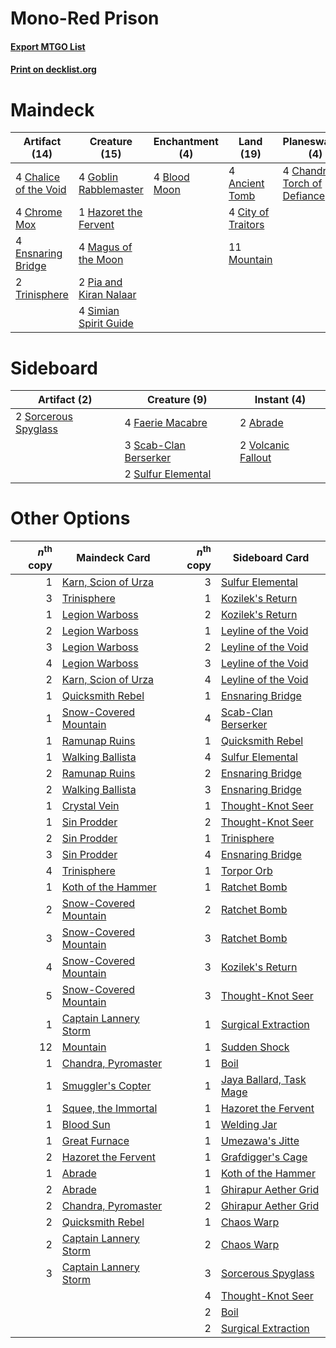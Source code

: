 # Mono-Red Prison

#### [Export MTGO List](../collection/Mono-Red%20Prison/Mono-Red%20Prison.txt)
#### [Print on decklist.org](http://decklist.org/?deckmain=4%09Ancient%20Tomb%0A4%09Blood%20Moon%0A4%09Chalice%20of%20the%20Void%0A4%09Chandra,%20Torch%20of%20Defiance%0A4%09Chrome%20Mox%0A4%09City%20of%20Traitors%0A4%09Ensnaring%20Bridge%0A4%09Fiery%20Confluence%0A4%09Goblin%20Rabblemaster%0A1%09Hazoret%20the%20Fervent%0A4%09Magus%20of%20the%20Moon%0A11%09Mountain%0A2%09Pia%20and%20Kiran%20Nalaar%0A4%09Simian%20Spirit%20Guide%0A2%09Trinisphere&deckside=2%09Abrade%0A4%09Faerie%20Macabre%0A3%09Scab-Clan%20Berserker%0A2%09Sorcerous%20Spyglass%0A2%09Sulfur%20Elemental%0A2%09Volcanic%20Fallout)
# Maindeck

|                                         Artifact (14)                                          |                                          Creature (15)                                          |                                    Enchantment (4)                                    |                                          Land (19)                                          |                                           Planeswalker (4)                                            |                                         Sorcery (4)                                         |
|------------------------------------------------------------------------------------------------|-------------------------------------------------------------------------------------------------|---------------------------------------------------------------------------------------|---------------------------------------------------------------------------------------------|-------------------------------------------------------------------------------------------------------|---------------------------------------------------------------------------------------------|
|4 [Chalice of the Void](http://gatherer.wizards.com/Pages/Card/Details.aspx?multiverseid=370411)|4 [Goblin Rabblemaster](http://gatherer.wizards.com/Pages/Card/Details.aspx?multiverseid=438486) |4 [Blood Moon](http://gatherer.wizards.com/Pages/Card/Details.aspx?multiverseid=370419)|4 [Ancient Tomb](http://gatherer.wizards.com/Pages/Card/Details.aspx?multiverseid=382842)    |4 [Chandra, Torch of Defiance](http://gatherer.wizards.com/Pages/Card/Details.aspx?multiverseid=417683)|4 [Fiery Confluence](http://gatherer.wizards.com/Pages/Card/Details.aspx?multiverseid=446834)|
|4 [Chrome Mox](http://gatherer.wizards.com/Pages/Card/Details.aspx?multiverseid=413761)         |1 [Hazoret the Fervent](http://gatherer.wizards.com/Pages/Card/Details.aspx?multiverseid=429886) |                                                                                       |4 [City of Traitors](http://gatherer.wizards.com/Pages/Card/Details.aspx?multiverseid=397543)|                                                                                                       |                                                                                             |
|4 [Ensnaring Bridge](http://gatherer.wizards.com/Pages/Card/Details.aspx?multiverseid=442213)   |4 [Magus of the Moon](http://gatherer.wizards.com/Pages/Card/Details.aspx?multiverseid=438704)   |                                                                                       |11 [Mountain](http://gatherer.wizards.com/Pages/Card/Details.aspx?multiverseid=439604)       |                                                                                                       |                                                                                             |
|2 [Trinisphere](http://gatherer.wizards.com/Pages/Card/Details.aspx?multiverseid=425823)        |2 [Pia and Kiran Nalaar](http://gatherer.wizards.com/Pages/Card/Details.aspx?multiverseid=442783)|                                                                                       |                                                                                             |                                                                                                       |                                                                                             |
|                                                                                                |4 [Simian Spirit Guide](http://gatherer.wizards.com/Pages/Card/Details.aspx?multiverseid=442137) |                                                                                       |                                                                                             |                                                                                                       |                                                                                             |


# Sideboard

|                                         Artifact (2)                                          |                                          Creature (9)                                          |                                         Instant (4)                                         |
|-----------------------------------------------------------------------------------------------|------------------------------------------------------------------------------------------------|---------------------------------------------------------------------------------------------|
|2 [Sorcerous Spyglass](http://gatherer.wizards.com/Pages/Card/Details.aspx?multiverseid=435407)|4 [Faerie Macabre](http://gatherer.wizards.com/Pages/Card/Details.aspx?multiverseid=370410)     |2 [Abrade](http://gatherer.wizards.com/Pages/Card/Details.aspx?multiverseid=430772)          |
|                                                                                               |3 [Scab-Clan Berserker](http://gatherer.wizards.com/Pages/Card/Details.aspx?multiverseid=398461)|2 [Volcanic Fallout](http://gatherer.wizards.com/Pages/Card/Details.aspx?multiverseid=382401)|
|                                                                                               |2 [Sulfur Elemental](http://gatherer.wizards.com/Pages/Card/Details.aspx?multiverseid=122416)   |                                                                                             |


# Other Options

|*n*<sup>th</sup> copy|                                         Maindeck Card                                          |*n*<sup>th</sup> copy|                                          Sideboard Card                                          |
|--------------------:|------------------------------------------------------------------------------------------------|--------------------:|--------------------------------------------------------------------------------------------------|
|                    1|[Karn, Scion of Urza](http://gatherer.wizards.com/Pages/Card/Details.aspx?multiverseid=442889)  |                    3|[Sulfur Elemental](http://gatherer.wizards.com/Pages/Card/Details.aspx?multiverseid=122416)       |
|                    3|[Trinisphere](http://gatherer.wizards.com/Pages/Card/Details.aspx?multiverseid=425823)          |                    1|[Kozilek's Return](http://gatherer.wizards.com/Pages/Card/Details.aspx?multiverseid=407608)       |
|                    1|[Legion Warboss](http://gatherer.wizards.com/Pages/Card/Details.aspx?multiverseid=452859)       |                    2|[Kozilek's Return](http://gatherer.wizards.com/Pages/Card/Details.aspx?multiverseid=407608)       |
|                    2|[Legion Warboss](http://gatherer.wizards.com/Pages/Card/Details.aspx?multiverseid=452859)       |                    1|[Leyline of the Void](http://gatherer.wizards.com/Pages/Card/Details.aspx?multiverseid=205013)    |
|                    3|[Legion Warboss](http://gatherer.wizards.com/Pages/Card/Details.aspx?multiverseid=452859)       |                    2|[Leyline of the Void](http://gatherer.wizards.com/Pages/Card/Details.aspx?multiverseid=205013)    |
|                    4|[Legion Warboss](http://gatherer.wizards.com/Pages/Card/Details.aspx?multiverseid=452859)       |                    3|[Leyline of the Void](http://gatherer.wizards.com/Pages/Card/Details.aspx?multiverseid=205013)    |
|                    2|[Karn, Scion of Urza](http://gatherer.wizards.com/Pages/Card/Details.aspx?multiverseid=442889)  |                    4|[Leyline of the Void](http://gatherer.wizards.com/Pages/Card/Details.aspx?multiverseid=205013)    |
|                    1|[Quicksmith Rebel](http://gatherer.wizards.com/Pages/Card/Details.aspx?multiverseid=423760)     |                    1|[Ensnaring Bridge](http://gatherer.wizards.com/Pages/Card/Details.aspx?multiverseid=442213)       |
|                    1|[Snow-Covered Mountain](http://gatherer.wizards.com/Pages/Card/Details.aspx?multiverseid=184814)|                    4|[Scab-Clan Berserker](http://gatherer.wizards.com/Pages/Card/Details.aspx?multiverseid=398461)    |
|                    1|[Ramunap Ruins](http://gatherer.wizards.com/Pages/Card/Details.aspx?multiverseid=430870)        |                    1|[Quicksmith Rebel](http://gatherer.wizards.com/Pages/Card/Details.aspx?multiverseid=423760)       |
|                    1|[Walking Ballista](http://gatherer.wizards.com/Pages/Card/Details.aspx?multiverseid=423848)     |                    4|[Sulfur Elemental](http://gatherer.wizards.com/Pages/Card/Details.aspx?multiverseid=122416)       |
|                    2|[Ramunap Ruins](http://gatherer.wizards.com/Pages/Card/Details.aspx?multiverseid=430870)        |                    2|[Ensnaring Bridge](http://gatherer.wizards.com/Pages/Card/Details.aspx?multiverseid=442213)       |
|                    2|[Walking Ballista](http://gatherer.wizards.com/Pages/Card/Details.aspx?multiverseid=423848)     |                    3|[Ensnaring Bridge](http://gatherer.wizards.com/Pages/Card/Details.aspx?multiverseid=442213)       |
|                    1|[Crystal Vein](http://gatherer.wizards.com/Pages/Card/Details.aspx?multiverseid=270466)         |                    1|[Thought-Knot Seer](http://gatherer.wizards.com/Pages/Card/Details.aspx?multiverseid=407519)      |
|                    1|[Sin Prodder](http://gatherer.wizards.com/Pages/Card/Details.aspx?multiverseid=409936)          |                    2|[Thought-Knot Seer](http://gatherer.wizards.com/Pages/Card/Details.aspx?multiverseid=407519)      |
|                    2|[Sin Prodder](http://gatherer.wizards.com/Pages/Card/Details.aspx?multiverseid=409936)          |                    1|[Trinisphere](http://gatherer.wizards.com/Pages/Card/Details.aspx?multiverseid=425823)            |
|                    3|[Sin Prodder](http://gatherer.wizards.com/Pages/Card/Details.aspx?multiverseid=409936)          |                    4|[Ensnaring Bridge](http://gatherer.wizards.com/Pages/Card/Details.aspx?multiverseid=442213)       |
|                    4|[Trinisphere](http://gatherer.wizards.com/Pages/Card/Details.aspx?multiverseid=425823)          |                    1|[Torpor Orb](http://gatherer.wizards.com/Pages/Card/Details.aspx?multiverseid=233069)             |
|                    1|[Koth of the Hammer](http://gatherer.wizards.com/Pages/Card/Details.aspx?multiverseid=266362)   |                    1|[Ratchet Bomb](http://gatherer.wizards.com/Pages/Card/Details.aspx?multiverseid=205482)           |
|                    2|[Snow-Covered Mountain](http://gatherer.wizards.com/Pages/Card/Details.aspx?multiverseid=184814)|                    2|[Ratchet Bomb](http://gatherer.wizards.com/Pages/Card/Details.aspx?multiverseid=205482)           |
|                    3|[Snow-Covered Mountain](http://gatherer.wizards.com/Pages/Card/Details.aspx?multiverseid=184814)|                    3|[Ratchet Bomb](http://gatherer.wizards.com/Pages/Card/Details.aspx?multiverseid=205482)           |
|                    4|[Snow-Covered Mountain](http://gatherer.wizards.com/Pages/Card/Details.aspx?multiverseid=184814)|                    3|[Kozilek's Return](http://gatherer.wizards.com/Pages/Card/Details.aspx?multiverseid=407608)       |
|                    5|[Snow-Covered Mountain](http://gatherer.wizards.com/Pages/Card/Details.aspx?multiverseid=184814)|                    3|[Thought-Knot Seer](http://gatherer.wizards.com/Pages/Card/Details.aspx?multiverseid=407519)      |
|                    1|[Captain Lannery Storm](http://gatherer.wizards.com/Pages/Card/Details.aspx?multiverseid=435290)|                    1|[Surgical Extraction](http://gatherer.wizards.com/Pages/Card/Details.aspx?multiverseid=397706)    |
|                   12|[Mountain](http://gatherer.wizards.com/Pages/Card/Details.aspx?multiverseid=439604)             |                    1|[Sudden Shock](http://gatherer.wizards.com/Pages/Card/Details.aspx?multiverseid=370388)           |
|                    1|[Chandra, Pyromaster](http://gatherer.wizards.com/Pages/Card/Details.aspx?multiverseid=430581)  |                    1|[Boil](http://gatherer.wizards.com/Pages/Card/Details.aspx?multiverseid=430682)                   |
|                    1|[Smuggler's Copter](http://gatherer.wizards.com/Pages/Card/Details.aspx?multiverseid=417808)    |                    1|[Jaya Ballard, Task Mage](http://gatherer.wizards.com/Pages/Card/Details.aspx?multiverseid=234707)|
|                    1|[Squee, the Immortal](http://gatherer.wizards.com/Pages/Card/Details.aspx?multiverseid=443034)  |                    1|[Hazoret the Fervent](http://gatherer.wizards.com/Pages/Card/Details.aspx?multiverseid=429886)    |
|                    1|[Blood Sun](http://gatherer.wizards.com/Pages/Card/Details.aspx?multiverseid=439749)            |                    1|[Welding Jar](http://gatherer.wizards.com/Pages/Card/Details.aspx?multiverseid=48328)             |
|                    1|[Great Furnace](http://gatherer.wizards.com/Pages/Card/Details.aspx?multiverseid=205284)        |                    1|[Umezawa's Jitte](http://gatherer.wizards.com/Pages/Card/Details.aspx?multiverseid=416756)        |
|                    2|[Hazoret the Fervent](http://gatherer.wizards.com/Pages/Card/Details.aspx?multiverseid=429886)  |                    1|[Grafdigger's Cage](http://gatherer.wizards.com/Pages/Card/Details.aspx?multiverseid=426046)      |
|                    1|[Abrade](http://gatherer.wizards.com/Pages/Card/Details.aspx?multiverseid=430772)               |                    1|[Koth of the Hammer](http://gatherer.wizards.com/Pages/Card/Details.aspx?multiverseid=266362)     |
|                    2|[Abrade](http://gatherer.wizards.com/Pages/Card/Details.aspx?multiverseid=430772)               |                    1|[Ghirapur Aether Grid](http://gatherer.wizards.com/Pages/Card/Details.aspx?multiverseid=398517)   |
|                    2|[Chandra, Pyromaster](http://gatherer.wizards.com/Pages/Card/Details.aspx?multiverseid=430581)  |                    2|[Ghirapur Aether Grid](http://gatherer.wizards.com/Pages/Card/Details.aspx?multiverseid=398517)   |
|                    2|[Quicksmith Rebel](http://gatherer.wizards.com/Pages/Card/Details.aspx?multiverseid=423760)     |                    1|[Chaos Warp](http://gatherer.wizards.com/Pages/Card/Details.aspx?multiverseid=382883)             |
|                    2|[Captain Lannery Storm](http://gatherer.wizards.com/Pages/Card/Details.aspx?multiverseid=435290)|                    2|[Chaos Warp](http://gatherer.wizards.com/Pages/Card/Details.aspx?multiverseid=382883)             |
|                    3|[Captain Lannery Storm](http://gatherer.wizards.com/Pages/Card/Details.aspx?multiverseid=435290)|                    3|[Sorcerous Spyglass](http://gatherer.wizards.com/Pages/Card/Details.aspx?multiverseid=435407)     |
|                     |                                                                                                |                    4|[Thought-Knot Seer](http://gatherer.wizards.com/Pages/Card/Details.aspx?multiverseid=407519)      |
|                     |                                                                                                |                    2|[Boil](http://gatherer.wizards.com/Pages/Card/Details.aspx?multiverseid=430682)                   |
|                     |                                                                                                |                    2|[Surgical Extraction](http://gatherer.wizards.com/Pages/Card/Details.aspx?multiverseid=397706)    |

